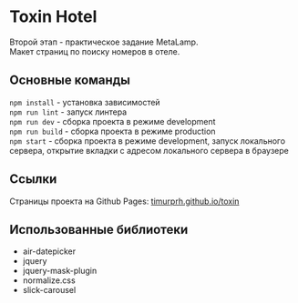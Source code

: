 # Toxin Hotel
Второй этап - практическое задание MetaLamp.  
Макет страниц по поиску номеров в отеле.

## Основные команды
`npm install` - установка зависимостей  
`npm run lint` - запуск линтера  
`npm run dev` - сборка проекта в режиме development  
`npm run build` - сборка проекта в режиме production  
`npm start` - сборка проекта в режиме development, запуск локального сервера, открытие вкладки с адресом локального сервера в браузере  

## Ссылки
Страницы проекта на Github Pages: [timurprh.github.io/toxin](https://timurprh.github.io/toxin)

## Использованные библиотеки
- air-datepicker  
- jquery  
- jquery-mask-plugin  
- normalize.css  
- slick-carousel  
